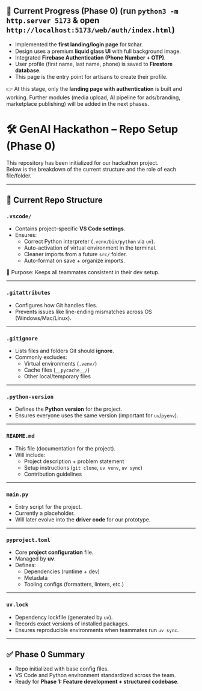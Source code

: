 ## 🚀 Current Progress (Phase 0) (run `python3 -m http.server 5173` & open `http://localhost:5173/web/auth/index.html`)

- Implemented the **first landing/login page** for प्रchar.
- Design uses a premium **liquid glass UI** with full background image.
- Integrated **Firebase Authentication (Phone Number + OTP)**.
- User profile (first name, last name, phone) is saved to **Firestore database**.
- This page is the entry point for artisans to create their profile.

👉 At this stage, only the **landing page with authentication** is built and working.
Further modules (media upload, AI pipeline for ads/branding, marketplace publishing) will be added in the next phases.





# 🛠️ GenAI Hackathon – Repo Setup (Phase 0)

This repository has been initialized for our hackathon project.  
Below is the breakdown of the current structure and the role of each file/folder.

---

## 📂 Current Repo Structure

### `.vscode/`
- Contains project-specific **VS Code settings**.
- Ensures:
  - Correct Python interpreter (`.venv/bin/python` via `uv`).
  - Auto-activation of virtual environment in the terminal.
  - Cleaner imports from a future `src/` folder.
  - Auto-format on save + organize imports.

🔑 Purpose: Keeps all teammates consistent in their dev setup.

---

### `.gitattributes`
- Configures how Git handles files.
- Prevents issues like line-ending mismatches across OS (Windows/Mac/Linux).

---

### `.gitignore`
- Lists files and folders Git should **ignore**.
- Commonly excludes:
  - Virtual environments (`.venv/`)
  - Cache files (`__pycache__/`)
  - Other local/temporary files

---

### `.python-version`
- Defines the **Python version** for the project.
- Ensures everyone uses the same version (important for `uv`/`pyenv`).

---

### `README.md`
- This file (documentation for the project).
- Will include:
  - Project description + problem statement
  - Setup instructions (`git clone`, `uv venv`, `uv sync`)
  - Contribution guidelines

---

### `main.py`
- Entry script for the project.
- Currently a placeholder.
- Will later evolve into the **driver code** for our prototype.

---

### `pyproject.toml`
- Core **project configuration** file.
- Managed by **uv**.
- Defines:
  - Dependencies (runtime + dev)
  - Metadata
  - Tooling configs (formatters, linters, etc.)

---

### `uv.lock`
- Dependency lockfile (generated by `uv`).
- Records exact versions of installed packages.
- Ensures reproducible environments when teammates run `uv sync`.

---

## ✅ Phase 0 Summary
- Repo initialized with base config files.  
- VS Code and Python environment standardized across the team.  
- Ready for **Phase 1: Feature development + structured codebase**.  

